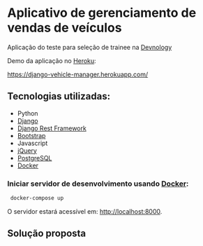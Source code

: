 # Aplicativo de gerenciamento de vendas de veículos

Aplicação do teste para seleção de trainee na [Devnology](https://devnology.com.br/)

Demo da aplicação no [Heroku](https://www.heroku.com/):

https://django-vehicle-manager.herokuapp.com/

## Tecnologias utilizadas:
* Python
* [Django](https://www.djangoproject.com/)
* [Django Rest Framework](https://www.django-rest-framework.org/)
* [Bootstrap](https://getbootstrap.com/)
* Javascript
* [jQuery](https://jquery.com/)
* [PostgreSQL](https://www.postgresql.org/)
* [Docker](https://www.docker.com/)


### Iniciar servidor de desenvolvimento usando [Docker](https://www.docker.com/):
```bash
 docker-compose up
```
O servidor estará acessível em: [http://localhost:8000](http://localhost:8000).

## Solução proposta



